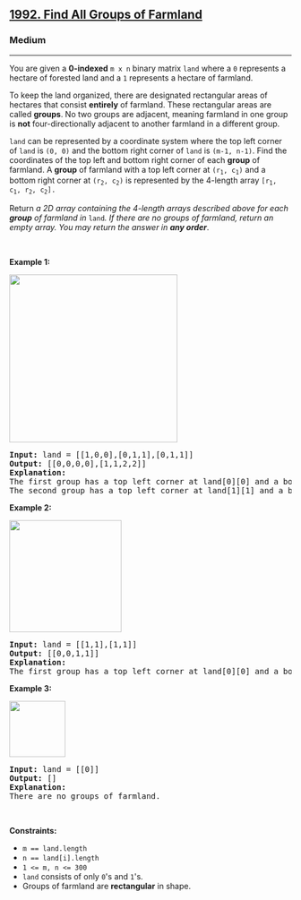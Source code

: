<h2><a href="https://leetcode.com/problems/find-all-groups-of-farmland/editorial/?envType=daily-question&envId=2024-04-20">1992. Find All Groups of Farmland</a></h2><h3>Medium</h3><hr><p>You are given a <strong>0-indexed</strong> <code>m x n</code> binary matrix <code>land</code> where a <code>0</code> represents a hectare of forested land and a <code>1</code> represents a hectare of farmland.</p>

<p>To keep the land organized, there are designated rectangular areas of hectares that consist <strong>entirely</strong> of farmland. These rectangular areas are called <strong>groups</strong>. No two groups are adjacent, meaning farmland in one group is <strong>not</strong> four-directionally adjacent to another farmland in a different group.</p>

<p><code>land</code> can be represented by a coordinate system where the top left corner of <code>land</code> is <code>(0, 0)</code> and the bottom right corner of <code>land</code> is <code>(m-1, n-1)</code>. Find the coordinates of the top left and bottom right corner of each <strong>group</strong> of farmland. A <strong>group</strong> of farmland with a top left corner at <code>(r<sub>1</sub>, c<sub>1</sub>)</code> and a bottom right corner at <code>(r<sub>2</sub>, c<sub>2</sub>)</code> is represented by the 4-length array <code>[r<sub>1</sub>, c<sub>1</sub>, r<sub>2</sub>, c<sub>2</sub>].</code></p>

<p>Return <em>a 2D array containing the 4-length arrays described above for each <strong>group</strong> of farmland in </em><code>land</code><em>. If there are no groups of farmland, return an empty array. You may return the answer in <strong>any order</strong></em>.</p>

<p>&nbsp;</p>
<p><strong class="example">Example 1:</strong></p>
<img alt="" src="https://assets.leetcode.com/uploads/2021/07/27/screenshot-2021-07-27-at-12-23-15-copy-of-diagram-drawio-diagrams-net.png" style="width: 300px; height: 300px;" />
<pre>
<strong>Input:</strong> land = [[1,0,0],[0,1,1],[0,1,1]]
<strong>Output:</strong> [[0,0,0,0],[1,1,2,2]]
<strong>Explanation:</strong>
The first group has a top left corner at land[0][0] and a bottom right corner at land[0][0].
The second group has a top left corner at land[1][1] and a bottom right corner at land[2][2].
</pre>

<p><strong class="example">Example 2:</strong></p>
<img alt="" src="https://assets.leetcode.com/uploads/2021/07/27/screenshot-2021-07-27-at-12-30-26-copy-of-diagram-drawio-diagrams-net.png" style="width: 200px; height: 200px;" />
<pre>
<strong>Input:</strong> land = [[1,1],[1,1]]
<strong>Output:</strong> [[0,0,1,1]]
<strong>Explanation:</strong>
The first group has a top left corner at land[0][0] and a bottom right corner at land[1][1].
</pre>

<p><strong class="example">Example 3:</strong></p>
<img alt="" src="https://assets.leetcode.com/uploads/2021/07/27/screenshot-2021-07-27-at-12-32-24-copy-of-diagram-drawio-diagrams-net.png" style="width: 100px; height: 100px;" />
<pre>
<strong>Input:</strong> land = [[0]]
<strong>Output:</strong> []
<strong>Explanation:</strong>
There are no groups of farmland.
</pre>

<p>&nbsp;</p>
<p><strong>Constraints:</strong></p>

<ul>
	<li><code>m == land.length</code></li>
	<li><code>n == land[i].length</code></li>
	<li><code>1 &lt;= m, n &lt;= 300</code></li>
	<li><code>land</code> consists of only <code>0</code>&#39;s and <code>1</code>&#39;s.</li>
	<li>Groups of farmland are <strong>rectangular</strong> in shape.</li>
</ul>

